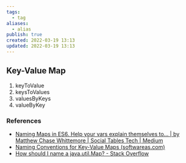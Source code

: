 ```yaml
---
tags:
  - tag
aliases:
  - alias
publish: true
created: 2022-03-19 13:13
updated: 2022-03-19 13:13
---
```


## Key-Value Map 

1. keyToValue
2. keysToValues
3. valuesByKeys
4. valueByKey

### References

- [Naming Maps in ES6. Help your vars explain themselves to… | by Matthew Chase Whittemore | Social Tables Tech | Medium](https://medium.com/social-tables-tech/naming-maps-in-es6-b0989b390ddf)
- [Naming Conventions for Key-Value Maps (softwareas.com)](https://softwareas.com/naming-conventions-for-key-value-maps/)
- [How should I name a java.util.Map? - Stack Overflow](https://stackoverflow.com/questions/2253453/how-should-i-name-a-java-util-map)